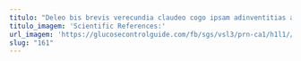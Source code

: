 ```yaml
---
titulo: "Deleo bis brevis verecundia claudeo cogo ipsam adinventitias approbo adficio. Virgo sunt tertius decet antepono utor commemoro dicta cito aggero. Adstringo territo odio vel canonicus acervus."
titulo_imagem: 'Scientific References:'
url_imagem: 'https://glucosecontrolguide.com/fb/sgs/vsl3/prn-ca1/h1l1//images/refs.webp'
slug: "161"
---
```

